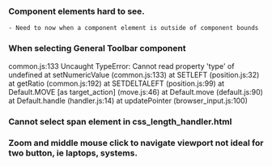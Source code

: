 ### Component elements hard to see. 
	- Need to now when a component element is outside of component bounds

### When selecting General Toolbar component 
common.js:133 Uncaught TypeError: Cannot read property 'type' of undefined 
    at setNumericValue (common.js:133)
    at SETLEFT (position.js:32)
    at getRatio (common.js:192)
    at SETDELTALEFT (position.js:99)
    at Default.MOVE [as target_action]  (move.js:46)
    at Default.move (default.js:90)
    at Default.handle (handler.js:14)
    at updatePointer (browser_input.js:100)

### Cannot select span element in css_length_handler.html

### Zoom and middle mouse click to navigate viewport not ideal for two button, ie laptops, systems. 
